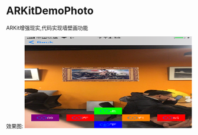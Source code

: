 # ARKitDemoPhoto
ARKit增强现实,代码实现墙壁画功能

效果图:
<img src="https://github.com/niexiaobo/ARKitDemoPhoto/blob/master/IMG_0209.PNG" width=90% height=250px></img>

